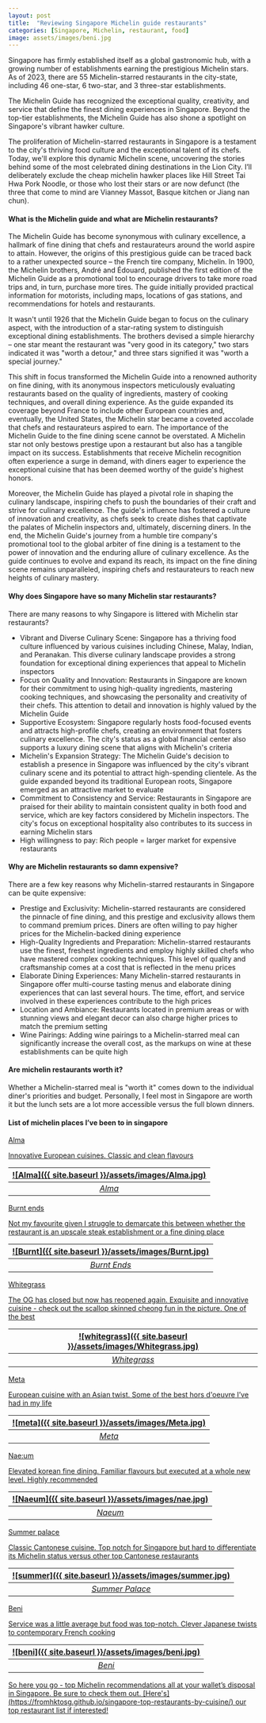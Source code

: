 ```yaml
---
layout: post
title:  "Reviewing Singapore Michelin guide restaurants"
categories: [Singapore, Michelin, restaurant, food]
image: assets/images/beni.jpg
---
```


Singapore has firmly established itself as a global gastronomic hub, with a growing number of establishments earning the prestigious Michelin stars. As of 2023, there are 55 Michelin-starred restaurants in the city-state, including 46 one-star, 6 two-star, and 3 three-star establishments.

The Michelin Guide has recognized the exceptional quality, creativity, and service that define the finest dining experiences in Singapore. Beyond the top-tier establishments, the Michelin Guide has also shone a spotlight on Singapore's vibrant hawker culture. 

The proliferation of Michelin-starred restaurants in Singapore is a testament to the city's thriving food culture and the exceptional talent of its chefs. Today, we'll explore this dynamic Michelin scene, uncovering the stories behind some of the most celebrated dining destinations in the Lion City. I’ll deliberately exclude the cheap michelin hawker places like Hill Street Tai Hwa Pork Noodle, or those who lost their stars or are now defunct (the three that come to mind are Vianney Massot, Basque kitchen or Jiang nan chun).

#### What is the Michelin guide and what are Michelin restaurants?

The Michelin Guide has become synonymous with culinary excellence, a hallmark of fine dining that chefs and restaurateurs around the world aspire to attain. However, the origins of this prestigious guide can be traced back to a rather unexpected source – the French tire company, Michelin. In 1900, the Michelin brothers, André and Édouard, published the first edition of the Michelin Guide as a promotional tool to encourage drivers to take more road trips and, in turn, purchase more tires. The guide initially provided practical information for motorists, including maps, locations of gas stations, and recommendations for hotels and restaurants.

It wasn't until 1926 that the Michelin Guide began to focus on the culinary aspect, with the introduction of a star-rating system to distinguish exceptional dining establishments. The brothers devised a simple hierarchy – one star meant the restaurant was "very good in its category," two stars indicated it was "worth a detour," and three stars signified it was "worth a special 
journey."

This shift in focus transformed the Michelin Guide into a renowned authority on fine dining, with its anonymous inspectors meticulously evaluating restaurants based on the quality of ingredients, mastery of cooking techniques, and overall dining experience. As the guide expanded its coverage beyond France to include other European countries and, eventually, the United States, the Michelin star became a coveted accolade that chefs and restaurateurs aspired to earn.
The importance of the Michelin Guide to the fine dining scene cannot be overstated. A Michelin star not only bestows prestige upon a restaurant but also has a tangible impact on its success. Establishments that receive Michelin recognition often experience a surge in demand, with diners eager to experience the exceptional cuisine that has been deemed worthy of the guide's highest honors.

Moreover, the Michelin Guide has played a pivotal role in shaping the culinary landscape, inspiring chefs to push the boundaries of their craft and strive for culinary excellence. The guide's influence has fostered a culture of innovation and creativity, as chefs seek to create dishes that captivate the palates of Michelin inspectors and, ultimately, discerning diners.
In the end, the Michelin Guide's journey from a humble tire company's promotional tool to the global arbiter of fine dining is a testament to the power of innovation and the enduring allure of culinary excellence. As the guide continues to evolve and expand its reach, its impact on the fine dining scene remains unparalleled, inspiring chefs and restaurateurs to reach new heights of culinary mastery.

#### Why does Singapore have so many Michelin star restaurants?

There are many reasons to why Singapore is littered with Michelin star restaurants?

+ Vibrant and Diverse Culinary Scene: Singapore has a thriving food culture influenced by various cuisines including Chinese, Malay, Indian, and Peranakan. This diverse culinary landscape provides a strong foundation for exceptional dining experiences that appeal to Michelin inspectors
+ Focus on Quality and Innovation: Restaurants in Singapore are known for their commitment to using high-quality ingredients, mastering cooking techniques, and showcasing the personality and creativity of their chefs. This attention to detail and innovation is highly valued by the Michelin Guide
+ Supportive Ecosystem: Singapore regularly hosts food-focused events and attracts high-profile chefs, creating an environment that fosters culinary excellence. The city's status as a global financial center also supports a luxury dining scene that aligns with Michelin's criteria
+ Michelin's Expansion Strategy: The Michelin Guide's decision to establish a presence in Singapore was influenced by the city's vibrant culinary scene and its potential to attract high-spending clientele. As the guide expanded beyond its traditional European roots, Singapore emerged as an attractive market to evaluate
+ Commitment to Consistency and Service: Restaurants in Singapore are praised for their ability to maintain consistent quality in both food and service, which are key factors considered by Michelin inspectors. The city's focus on exceptional hospitality also contributes to its success in earning Michelin stars
+ High willingness to pay: Rich people = larger market for expensive restaurants

#### Why are Michelin restaurants so damn expensive?

There are a few key reasons why Michelin-starred restaurants in Singapore can be quite expensive:
+ Prestige and Exclusivity: Michelin-starred restaurants are considered the pinnacle of fine dining, and this prestige and exclusivity allows them to command premium prices. Diners are often willing to pay higher prices for the Michelin-backed dining experience
+ High-Quality Ingredients and Preparation: Michelin-starred restaurants use the finest, freshest ingredients and employ highly skilled chefs who have mastered complex cooking techniques. This level of quality and craftsmanship comes at a cost that is reflected in the menu prices
+ Elaborate Dining Experiences: Many Michelin-starred restaurants in Singapore offer multi-course tasting menus and elaborate dining experiences that can last several hours. The time, effort, and service involved in these experiences contribute to the high prices
+ Location and Ambiance: Restaurants located in premium areas or with stunning views and elegant decor can also charge higher prices to match the premium setting
+ Wine Pairings: Adding wine pairings to a Michelin-starred meal can significantly increase the overall cost, as the markups on wine at these establishments can be quite high

#### Are michelin restaurants worth it?

Whether a Michelin-starred meal is "worth it" comes down to the individual diner's priorities and budget. Personally, I feel most in Singapore are worth it but the lunch sets are a lot more accessible versus the full blown dinners.

#### List of michelin places I’ve been to in singapore

<u>Alma<u>

Innovative European cuisines. Classic and clean flavours

| ![Alma]({{ site.baseurl }}/assets/images/Alma.jpg)
|:--:| 
|  *Alma*  |

<u>Burnt ends<u>

Not my favourite given I struggle to demarcate this between whether the restaurant is an upscale steak establishment or a fine dining place

| ![Burnt]({{ site.baseurl }}/assets/images/Burnt.jpg)
|:--:| 
|  *Burnt Ends*  |

<u>Whitegrass<u>

The OG has closed but now has reopened again. Exquisite and innovative cuisine - check out the scallop skinned cheong fun in the picture. One of the best

| ![whitegrass]({{ site.baseurl }}/assets/images/Whitegrass.jpg)
|:--:| 
|  *Whitegrass*  |

<u>Meta<u>

European cuisine with an Asian twist. Some of the best hors d'oeuvre I’ve had in my life

| ![meta]({{ site.baseurl }}/assets/images/Meta.jpg)
|:--:| 
|  *Meta*  |

<u>Nae:um<u>

Elevated korean fine dining. Familiar flavours but executed at a whole new level. Highly recommended

| ![Naeum]({{ site.baseurl }}/assets/images/nae.jpg)
|:--:| 
|  *Naeum*  |

<u>Summer palace<u>

Classic Cantonese cuisine. Top notch for Singapore but hard to differentiate its Michelin status versus other top Cantonese restaurants

| ![summer]({{ site.baseurl }}/assets/images/summer.jpg)
|:--:| 
|  *Summer Palace*  |

<u>Beni<u>

Service was a little average but food was top-notch. Clever Japanese twists to contemporary French cooking

| ![beni]({{ site.baseurl }}/assets/images/beni.jpg)
|:--:| 
|  *Beni*  |

So here you go - top Michelin recommendations all at your wallet’s disposal in Singapore. Be sure to check them out. [Here's] (https://fromhktosg.github.io/singapore-top-restaurants-by-cuisine/) our top restaurant list if interested! 
